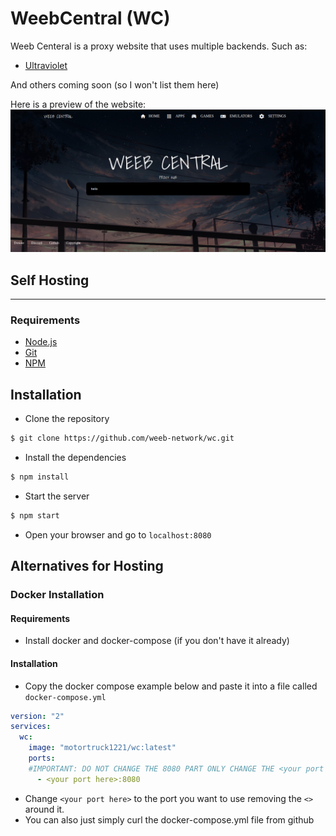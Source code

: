 # WeebCentral (WC)
Weeb Centeral is a proxy website that uses multiple backends. Such as:
- [Ultraviolet](https://github.com/titaniumnetwork-development/Ultraviolet)

And others coming soon (so I won't list them here)

Here is a preview of the website: 
![Preview](./Images_for_readme/Preview.png)

## Self Hosting
---
### Requirements
- [Node.js](https://nodejs.org/en/)
- [Git](https://git-scm.com/downloads)
- [NPM](https://www.npmjs.com/get-npm) <br>
## Installation
- Clone the repository
```bash 
$ git clone https://github.com/weeb-network/wc.git
```
- Install the dependencies
```bash
$ npm install
```
- Start the server
```bash
$ npm start
```
- Open your browser and go to `localhost:8080`
## Alternatives for Hosting
### Docker Installation
#### Requirements
- Install docker and docker-compose (if you don't have it already) 
#### Installation
- Copy the docker compose example below and paste it into a file called `docker-compose.yml`
```yaml
version: "2"
services:
  wc:
    image: "motortruck1221/wc:latest"
    ports:
    #IMPORTANT: DO NOT CHANGE THE 8080 PART ONLY CHANGE THE <your port here> PART
      - <your port here>:8080
```
- Change `<your port here>` to the port you want to use removing the `<>` around it.
 - You can also just simply curl the docker-compose.yml file from github
